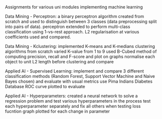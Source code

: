 Assignments for various uni modules implementing machine learning 

Data Mining - Perceptron:
a binary perceptron algorithm created from scratch and used to distinguish between 3 classes (data preprocessing split into pairs of data).
perceptron extended to perform multi-class classification using 1-vs-rest approach.
L2 regularisation at various coefficients used and compared.


Data Mining - Kclustering:
implemented K-means and K-medians clustering algorithms from scratch
varied K-value from 1 to 9
used B-Cubed method of computing precision, recall and F-score and plot on graphs
normalise each object to unit L2 length before clustering and compare


Applied AI - Supervised Learning:
implement and compare 3 different classification methods (Random Forest, Support Vector Machine and Naive Bayes chosen) and evaluate with usual metrics
use Pima Indians Diabetes Database
ROC curve plotted to evaluate


Applied AI - Hyperparameters:
created a neural network to solve a regression problem and test various hyperparameters in the process
test each hyperparameter separately and fix all others when testing
loss fucntion graph plotted for each change in parameter